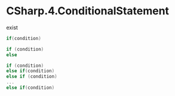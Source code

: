 # CSharp.4.ConditionalStatement

exist
```csharp
if(condition)
```

```csharp
if (condition)
else
```

```csharp
if (condition)
else if(condition)
else if (condition)
...
else if(condition)
```
